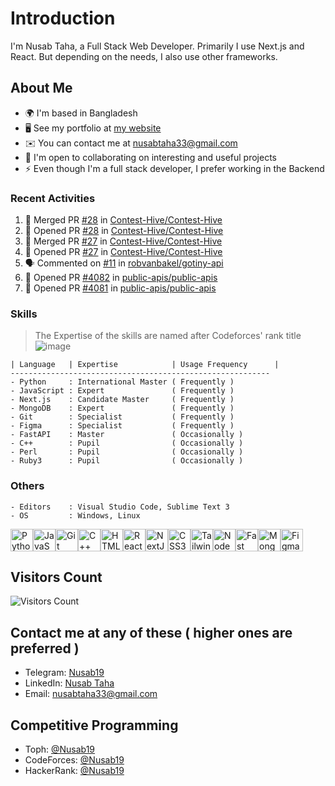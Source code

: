 # Introduction

I'm Nusab Taha, a Full Stack Web Developer. Primarily I use Next.js and React. But depending on the needs, I also use other frameworks.

## About Me

* 🌍  I'm based in Bangladesh
* 🖥️  See my portfolio at [my website](http://nusab19.pages.dev)
* ✉️  You can contact me at [nusabtaha33@gmail.com](mailto:nusabtaha33@gmail.com)
* 🤝  I'm open to collaborating on interesting and useful projects
* ⚡  Even though I'm a full stack developer, I prefer working in the Backend


### Recent Activities
<!--START_SECTION:activity-->
1. 🎉 Merged PR [#28](https://github.com/Contest-Hive/Contest-Hive/pull/28) in [Contest-Hive/Contest-Hive](https://github.com/Contest-Hive/Contest-Hive)
2. 💪 Opened PR [#28](https://github.com/Contest-Hive/Contest-Hive/pull/28) in [Contest-Hive/Contest-Hive](https://github.com/Contest-Hive/Contest-Hive)
3. 🎉 Merged PR [#27](https://github.com/Contest-Hive/Contest-Hive/pull/27) in [Contest-Hive/Contest-Hive](https://github.com/Contest-Hive/Contest-Hive)
4. 💪 Opened PR [#27](https://github.com/Contest-Hive/Contest-Hive/pull/27) in [Contest-Hive/Contest-Hive](https://github.com/Contest-Hive/Contest-Hive)
5. 🗣 Commented on [#11](https://github.com/robvanbakel/gotiny-api/issues/11#issuecomment-2543923313) in [robvanbakel/gotiny-api](https://github.com/robvanbakel/gotiny-api)
6. 💪 Opened PR [#4082](https://github.com/public-apis/public-apis/pull/4082) in [public-apis/public-apis](https://github.com/public-apis/public-apis)
7. 💪 Opened PR [#4081](https://github.com/public-apis/public-apis/pull/4081) in [public-apis/public-apis](https://github.com/public-apis/public-apis)
<!--END_SECTION:activity-->

### Skills

> The Expertise of the skills are named after Codeforces' rank title
![image](https://github.com/Nusab19/Nusab19/assets/85403795/5cbfeec4-a3de-4dcd-b5d2-4915805b8d87)

```text
| Language   | Expertise            | Usage Frequency      | 
----------------------------------------------------------
- Python     : International Master ( Frequently )
- JavaScript : Expert               ( Frequently )
- Next.js    : Candidate Master     ( Frequently )
- MongoDB    : Expert               ( Frequently )
- Git        : Specialist           ( Frequently )
- Figma      : Specialist           ( Frequently )
- FastAPI    : Master               ( Occasionally )
- C++        : Pupil                ( Occasionally )
- Perl       : Pupil                ( Occasionally )
- Ruby3      : Pupil                ( Occasionally )
```

### Others
```
- Editors    : Visual Studio Code, Sublime Text 3
- OS         : Windows, Linux
```

<p align="left">
<a href="https://www.python.org/" target="_blank" rel="noreferrer"><img src="https://raw.githubusercontent.com/danielcranney/readme-generator/main/public/icons/skills/python-colored.svg" width="36" height="36" alt="Python" /></a><a href="https://developer.mozilla.org/en-US/docs/Web/JavaScript" target="_blank" rel="noreferrer"><img src="https://raw.githubusercontent.com/danielcranney/readme-generator/main/public/icons/skills/javascript-colored.svg" width="36" height="36" alt="JavaScript" /></a><a href="https://git-scm.com/" target="_blank" rel="noreferrer"><img src="https://raw.githubusercontent.com/danielcranney/readme-generator/main/public/icons/skills/git-colored.svg" width="36" height="36" alt="Git" /></a><a href="https://docs.microsoft.com/en-us/cpp/?view=msvc-170" target="_blank" rel="noreferrer"><img src="https://raw.githubusercontent.com/danielcranney/readme-generator/main/public/icons/skills/cplusplus-colored.svg" width="36" height="36" alt="C++" /></a><a href="https://developer.mozilla.org/en-US/docs/Glossary/HTML5" target="_blank" rel="noreferrer"><img src="https://raw.githubusercontent.com/danielcranney/readme-generator/main/public/icons/skills/html5-colored.svg" width="36" height="36" alt="HTML5" /></a><a href="https://reactjs.org/" target="_blank" rel="noreferrer"><img src="https://raw.githubusercontent.com/danielcranney/readme-generator/main/public/icons/skills/react-colored.svg" width="36" height="36" alt="React" /></a><a href="https://nextjs.org/docs" target="_blank" rel="noreferrer"><img src="https://raw.githubusercontent.com/danielcranney/readme-generator/main/public/icons/skills/nextjs-colored-dark.svg" width="36" height="36" alt="NextJs" /></a><a href="https://www.w3.org/TR/CSS/#css" target="_blank" rel="noreferrer"><img src="https://raw.githubusercontent.com/danielcranney/readme-generator/main/public/icons/skills/css3-colored.svg" width="36" height="36" alt="CSS3" /></a><a href="https://tailwindcss.com/" target="_blank" rel="noreferrer"><img src="https://raw.githubusercontent.com/danielcranney/readme-generator/main/public/icons/skills/tailwindcss-colored.svg" width="36" height="36" alt="TailwindCSS" /></a><a href="https://nodejs.org/en/" target="_blank" rel="noreferrer"><img src="https://raw.githubusercontent.com/danielcranney/readme-generator/main/public/icons/skills/nodejs-colored.svg" width="36" height="36" alt="NodeJS" /></a><a href="https://fastapi.tiangolo.com/" target="_blank" rel="noreferrer"><img src="https://raw.githubusercontent.com/danielcranney/readme-generator/main/public/icons/skills/fastapi-colored.svg" width="36" height="36" alt="Fast API" /></a><a href="https://www.mongodb.com/" target="_blank" rel="noreferrer"><img src="https://raw.githubusercontent.com/danielcranney/readme-generator/main/public/icons/skills/mongodb-colored.svg" width="36" height="36" alt="MongoDB" /></a><a href="https://www.figma.com/" target="_blank" rel="noreferrer"><img src="https://raw.githubusercontent.com/danielcranney/readme-generator/main/public/icons/skills/figma-colored.svg" width="36" height="36" alt="Figma" /></a>
</p>


## Visitors Count
![Visitors Count](https://profile-counter.glitch.me/Nusab19/count.svg)

## Contact me at any of these ( higher ones are preferred )
- Telegram: [Nusab19](https://t.me/Nusab19)
- LinkedIn: [Nusab Taha](https://www.linkedin.com/in/nusabtaha)
- Email: [nusabtaha33@gmail.com](mailto:nusabtaha33@gmail.com?subject=Contact%20from%20GitHub%20Readme&body=Hello%20Nusab,%0D%0A%0D%0AI%20found%20your%20GitHub%20repository%20and%20would%20like%20to%20connect%20with%20you.%0D%0A%0D%0ARegards,%0D%0A[Your%20Name])

## Competitive Programming
- Toph: [@Nusab19](https://toph.co/u/Nusab19)
- CodeForces: [@Nusab19](https://codeforces.com/profile/Nusab19)
- HackerRank: [@Nusab19](https://www.hackerrank.com/Nusab19)
